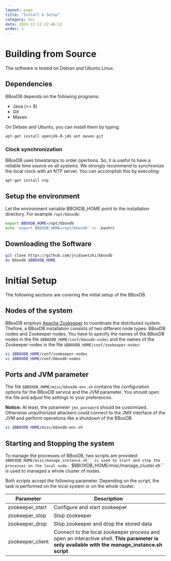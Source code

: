 ```yaml
---
layout: page
title: "Install & Setup"
category: doc
date: 2016-12-12 22:46:12
order: 1
---
```


# Building from Source
The software is tested on Debian and Ubuntu Linux.

## Dependencies 
BBoxDB depends on the following programs:

- Java (>= 8)
- Git
- Maven

On Debian and Ubuntu, you can install them by typing:

```bash
apt-get install openjdk-8-jdk ant maven git
```

### Clock synchronization
BBoxDB uses timestamps to order opertions. So, it is useful to have a reliable time source on all systems. We strongly recommend to synchronize the local clock with an NTP server. You can accomplish this by executing:

```bash
apt-get install ntp
``` 

## Setup the environment
Let the environment variable BBOXDB_HOME point to the installation directory. For example ```/opt/bboxdb```:

```bash
export BBOXDB_HOME=/opt/bboxdb
echo 'export BBOXDB_HOME=/opt/bboxdb' >> .bashrc
```

## Downloading the Software
```bash
git clone https://github.com/jnidzwetzki/bboxdb
mv bboxdb $BBOXDB_HOME
```

# Initial Setup
The following sections are covering the initial setup of the BBoxDB.

## Nodes of the system
BBoxDB employs [Apache Zookeeper](https://zookeeper.apache.org/) to coordinate the distributed system. Thefore, a BBoxDB installation consists of two different node types: BBoxDB nodes and Zookeeper nodes. You have to specify the names of the BBoxDB nodes in the file ```$BBOXDB_HOME/conf/bboxdb-nodes``` and the names of the Zookeeper nodes in the file ```$BBOXDB_HOME/conf/zookeeper-nodes```:

```bash
vi $BBOXDB_HOME/conf/zookeeper-nodes
vi $BBOXDB_HOME/conf/bboxdb-nodes
```

## Ports and JVM parameter
The file `$BBOXDB_HOME/misc/bboxdb-env.sh` contains the configuration options for the BBoxDB service and the JVM parameter. You should open the file and adjust the settings to your preferences. 

__Notice:__ At least, the parameter `jmx_password` should be customized. Otherwise unauthorized attackers could connect to the JMX interface of the JVM and perform operations like a shutdown of the BBoxDB.

```bash
vi $BBOXDB_HOME/misc/bboxdb-env.sh
```

## Starting and Stopping the system
To manage the processes of BBoxDB, two scripts are provided: ```$BBOXDB_HOME/misc/manage_instance.sh`` is used to start and stop the processes on the local node. ```$BBOXDB_HOME/misc/manage_cluster.sh``` is used to managed a whole cluster of nodes.

Both scripts accept the following parameter. Depending on the script, the task is performed on the local system or on the whole cluster.

|    Parameter       |            Description            |
|--------------------|-----------------------------------|
| zookeeper_start    | Configure and start zookeeper     |
| zookeeper_stop     | Stop zookeeper                    |
| zookeeper_drop     | Stop zookeeper and drop the stored data |
| zookeeper_client   | Connect to the local zookeeper process and open an interactive shell. __This parameter is only available with the manage_instance.sh script__ |

